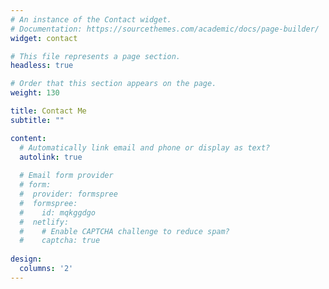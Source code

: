 ```yaml
---
# An instance of the Contact widget.
# Documentation: https://sourcethemes.com/academic/docs/page-builder/
widget: contact

# This file represents a page section.
headless: true

# Order that this section appears on the page.
weight: 130

title: Contact Me
subtitle: ""

content:
  # Automatically link email and phone or display as text?
  autolink: true
  
  # Email form provider
  # form:
  #  provider: formspree
  #  formspree:
  #    id: mqkggdgo
  #  netlify:
  #    # Enable CAPTCHA challenge to reduce spam?
  #    captcha: true
  
design:
  columns: '2'
---
```

